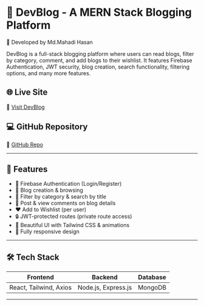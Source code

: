 # 📝 DevBlog - A MERN Stack Blogging Platform
👤 Developed by Md.Mahadi Hasan

DevBlog is a full-stack blogging platform where users can read blogs, filter by category, comment, and add blogs to their wishlist. It features Firebase Authentication, JWT security, blog creation, search functionality, filtering options, and many more features.

## 🌐 Live Site
🔗 [Visit DevBlog](https://blog-website-9cf78.web.app/)

## 💻 GitHub Repository
🔗 [GitHub Repo](https://github.com/its-MAHADi/Blog-Website)

---

## 🚀 Features

- 🔐 Firebase Authentication (Login/Register)
- 📄 Blog creation & browsing
- 🔎 Filter by category & search by title
- 💬 Post & view comments on blog details
- ❤️ Add to Wishlist (per user)
- 🔒 JWT-protected routes (private route access)
- 🎨 Beautiful UI with Tailwind CSS & animations
- 📱 Fully responsive design

---

## 🛠️ Tech Stack

| Frontend                  | Backend               | Database  |
|--------------------------|-----------------------|-----------|
| React, Tailwind, Axios   | Node.js, Express.js   | MongoDB   |

---

